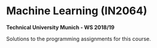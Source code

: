 # Machine Learning (IN2064)
**Technical University Munich - WS 2018/19**

Solutions to the programming assignments for this course.

